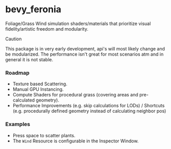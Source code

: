 # bevy_feronia

Foliage/Grass Wind simulation shaders/materials that prioritize visual fidelity/artistic freedom and modularity. 

> [!CAUTION]
> This package is in very early development, api's will most likely change and be modularized. The performance isn't great for most scenarios atm and in general it is not stable.

### Roadmap

- Texture based Scattering.
- Manual GPU Instancing.
- Compute Shaders for procedural grass (covering areas and pre-calculated geometry).
- Performance Improvements (e.g. skip calculations for LODs) / Shortcuts (e.g. procedurally defined geometry instead of calculating neighbor pos)


### Examples

- Press space to scatter plants.
- The `Wind` Resource is configurable in the Inspector Window.



